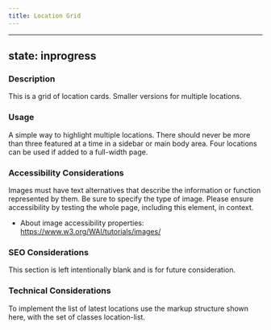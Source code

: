 ```yaml
---
title: Location Grid
---
```


---
state: inprogress
---

### Description
This is a grid of location cards. Smaller versions for multiple locations.

### Usage
A simple way to highlight multiple locations. There should never be more than three featured at a time in a sidebar or main body area. Four locations can be used if added to a full-width page.

### Accessibility Considerations
Images must have text alternatives that describe the information or function represented by them. Be sure to specify the type of image. Please ensure accessibility by testing the whole page, including this element, in context.

* About image accessibility properties: https://www.w3.org/WAI/tutorials/images/

### SEO Considerations
This section is left intentionally blank and is for future consideration.

### Technical Considerations
To implement the list of latest locations use the markup structure shown here, with the set of classes location-list.
